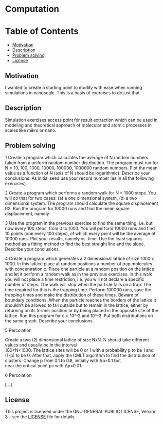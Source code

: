 # Computation

# Table of Contents
* [Motivation](#motivation)
* [Description](#description)
* [Problem solving](#problem-solving)
* [License](#license)

## Motivation

I wanted to create a starting point to modify with ease when running simulations in nanoscale. This is a basis of exercises to do just that.

## Description

Simulation exercises access point for result extraction which can be used in modeling and theoretical approach of molecular and atomic processes in scales like mikro or nano.

## Problem solving
1
Create a program which calculates the average of N random numbers taken from a uniform random number distribution. The program 
must run for Ν = 10, 100, 1000, 10000, 100000, 1000000 random numbers. Plot the mean value as a function of N (axis of N should 
be logarithmic). Describe your conclusions. As initial seed use your record number (as in all the following exercises).

2
Create a program which performs a random walk for N = 1000 steps. You will do that for two cases: (a) a one dimensional system, 
(b) a two dimensional system. The program should calculate the square displacement R2. Run the program for 10000 runs and find 
the mean square displacement, namely <R2>

3
Use the program in the previous exercise to find the same thing, i.e. <R2> but now every 100 steps, from 0 to 1000. You will 
perform 10000 runs and find 10 points (one every 100 steps), of which every point will be the average of 10000 runs. Plot your 
results, namely <R2> vs. time. Use the least squares method as a fitting method to find the best straight line and the slope. 
Describe your conclusions.

4
Create a program which generates a 2 dimensional lattice of size 1000 x 1000. In this lattice place at random positions a 
number of trap molecules with concentration c. Place one particle at a random position on the lattice and let it perform a 
random walk as in the previous exercises. In this walk you will not place a time restriction, i.e. you will not declare a 
specific number of steps. The walk will stop when the particle falls on a trap. The time required for this is the trapping 
time. Perform 100000 runs, save the trapping times and make the distribution of these times. Beware of boundary conditions. 
When the particle reaches the borders of the lattice it shouldn’t be allowed to fall outside but to remain in the lattice, 
either by returning on its former position or by being placed in the opposite site of the lattice. Run this program for 
c = 10^-2 and 10^-3. Put both distributions on the same graph. Describe your conclusions. 

5
Percolation

Create a two (2) dimensional lattice of size NxN. N should take different values and usually  be  in  the  interval  
100<N<1000.  The lattice  sites  will  be  0  or  1  with  a probability p to be 1 and (1-p) to be 0. After that, apply 
the CMLT algorithm to find the  distribution  of  clusters.  Change  p  from  0.1  to  0.8,  initially  with  Δp=0.1  but  
near  the critical point pc with Δp=0.01. 

6
Percolation

[...]

## License

This project is licensed under the GNU GENERAL PUBLIC LICENSE, Version 3 - see the [LICENSE](LICENSE) file for details

